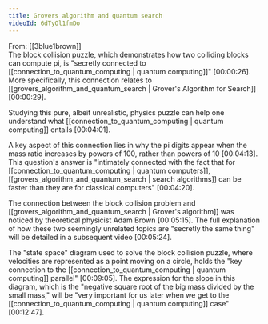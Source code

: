 ```yaml
---
title: Grovers algorithm and quantum search
videoId: 6dTyOl1fmDo
---
```


From: [[3blue1brown]] <br/> 
The block collision puzzle, which demonstrates how two colliding blocks can compute pi, is "secretly connected to [[connection_to_quantum_computing | quantum computing]]" <a class="yt-timestamp" data-t="00:00:26">[00:00:26]</a>. More specifically, this connection relates to [[grovers_algorithm_and_quantum_search | Grover's Algorithm for Search]] <a class="yt-timestamp" data-t="00:00:29">[00:00:29]</a>.

Studying this pure, albeit unrealistic, physics puzzle can help one understand what [[connection_to_quantum_computing | quantum computing]] entails <a class="yt-timestamp" data-t="00:04:01">[00:04:01]</a>.

A key aspect of this connection lies in why the pi digits appear when the mass ratio increases by powers of 100, rather than powers of 10 <a class="yt-timestamp" data-t="00:04:13">[00:04:13]</a>. This question's answer is "intimately connected with the fact that for [[connection_to_quantum_computing | quantum computers]], [[grovers_algorithm_and_quantum_search | search algorithms]] can be faster than they are for classical computers" <a class="yt-timestamp" data-t="00:04:20">[00:04:20]</a>.

The connection between the block collision problem and [[grovers_algorithm_and_quantum_search | Grover's algorithm]] was noticed by theoretical physicist Adam Brown <a class="yt-timestamp" data-t="00:05:15">[00:05:15]</a>. The full explanation of how these two seemingly unrelated topics are "secretly the same thing" will be detailed in a subsequent video <a class="yt-timestamp" data-t="00:05:24">[00:05:24]</a>.

The "state space" diagram used to solve the block collision puzzle, where velocities are represented as a point moving on a circle, holds the "key connection to the [[connection_to_quantum_computing | quantum computing]] parallel" <a class="yt-timestamp" data-t="00:09:05">[00:09:05]</a>. The expression for the slope in this diagram, which is the "negative square root of the big mass divided by the small mass," will be "very important for us later when we get to the [[connection_to_quantum_computing | quantum computing]] case" <a class="yt-timestamp" data-t="00:12:47">[00:12:47]</a>.
